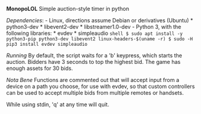 **MonopoLOL**
Simple auction-style timer in python

*Dependencies*:
	- Linux, directions assume Debian or derivatives (Ubuntu)
		* python3-dev
		* libevent2-dev
		* libstreamer1.0-dev
	- Python 3, with the following libraries:
		* evdev
		* simpleaudio
	```shell
	$ sudo apt install -y python3-pip python3-dev libevent2 linux-headers-$(uname -r)
	$ sudo -H pip3 install evdev simpleaudio
	```

*Running*
By default, the script waits for a 'b' keypress, which starts the auction.
Bidders have 3 seconds to top the highest bid.
The game has enough assets for 30 bids.

*Nota Bene*
Functions are commented out that will accept input from a device on a path you choose,
for use with evdev, so that custom controllers can be used to accept multiple bids
from multiple remotes or handsets.

While using stdin, 'q' at any time will quit.
